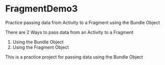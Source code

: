 # FragmentDemo3
Practice passing data from Activity to a Fragment using the Bundle Object

There are 2 Ways to pass data from an Activity to a Fragment

1. Using the Bundle Object
2. Using the Fragment Object

This is a practice project for passing data using the Bundle Object
